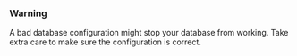 <!-- usedin: [ _legacy_docker/Databases] - post: -->


### Warning

A bad database configuration might stop your database from working. Take extra care to make sure the configuration is correct.




